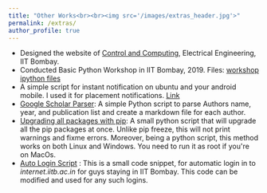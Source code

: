 ```yaml
---
title: "Other Works<br><br><img src='/images/extras_header.jpg'>"
permalink: /extras/
author_profile: true
---
```




* Designed the website of [Control and Computing](https://www.ee.iitb.ac.in/~ccgroup/), Electrical Engineering, IIT Bombay.
* Conducted Basic Python Workshop in IIT Bombay, 2019. Files: [workshop ipython files](https://github.com/ayansengupta17/PythonWorkshop)
* A simple script for instant notification on ubuntu and your android mobile. I used it for placement notifications. [Link](https://github.com/ayansengupta17/PlacementNotifierIITB)
* [Google Scholar Parser](https://github.com/ayansengupta17/GoogleScholarParser): A simple Python script to parse Authors name, year, and publication list and create a markdown file for each author.
* [Upgrading all packages with pip](https://github.com/ayansengupta17/Upgrading-all-packages-with-pip): A small python script that will upgrade all the pip packages at once. Unlike pip freeze, this will not print warnings and fixme errors.
Moreover, being a python script, this method works on both Linux and Windows. You need to run it as root if you're on MacOs.
* [Auto Login Script](https://github.com/ayansengupta17/Auto_login-V0.1) : This is a small code snippet, for automatic login in to *internet.iitb.ac.in* for guys staying in IIT Bombay. This code can be modified and used for any such logins.



